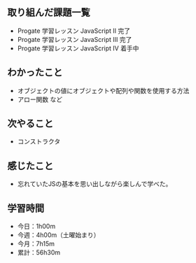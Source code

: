 ## 取り組んだ課題一覧
- Progate 学習レッスン JavaScript II 完了
- Progate 学習レッスン JavaScript III 完了
- Progate 学習レッスン JavaScript IV 着手中
## わかったこと
- オブジェクトの値にオブジェクトや配列や関数を使用する方法
- アロー関数 など
## 次やること
- コンストラクタ
## 感じたこと
- 忘れていたJSの基本を思い出しながら楽しんで学べた。
## 学習時間
- 今日：1h00m
- 今週：4h00m（土曜始まり）
- 今月：7h15m
- 累計：56h30m

